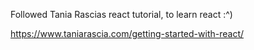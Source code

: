 Followed Tania Rascias react tutorial, to learn react :^) 

https://www.taniarascia.com/getting-started-with-react/